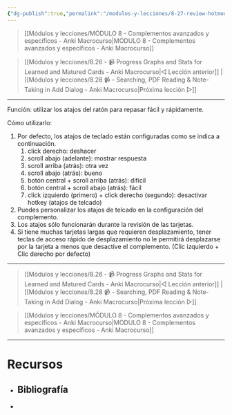 ```yaml
---
{"dg-publish":true,"permalink":"/modulos-y-lecciones/8-27-review-hotmouse-anki-macrocurso/","noteIcon":"","updated":"2024-05-15T22:20:33.176+02:00"}
---
```



> [[Módulos y lecciones/MÓDULO 8 - Complementos avanzados y específicos - Anki Macrocurso\|MÓDULO 8 - Complementos avanzados y específicos - Anki Macrocurso]]

> [[Módulos y lecciones/8.26 - 📹 Progress Graphs and Stats for Learned and Matured Cards - Anki Macrocurso\|◁ Lección anterior]] | [[Módulos y lecciones/8.28 📹 - Searching, PDF Reading & Note-Taking in Add Dialog - Anki Macrocurso\|Próxima lección ▷]]

---

Función: utilizar los atajos del ratón para repasar fácil y rápidamente.

Cómo utilizarlo:
1. Por defecto, los atajos de teclado están configuradas como se indica a continuación.
	1. click derecho: deshacer
	2. scroll abajo (adelante): mostrar respuesta
	3. scroll arriba (atrás): otra vez
	4. scroll abajo (atrás): bueno
	5. botón central + scroll arriba (atrás): difícil
	6. botón central + scroll abajo (atrás): fácil
	7. click izquierdo (primero) + click derecho (segundo): desactivar hotkey (atajos de telcado)
2. Puedes personalizar los atajos de telcado en la configuración del complemento.
3. Los atajos sólo funcionarán durante la revisión de las tarjetas.
4. Si tiene muchas tarjetas largas que requieren desplazamiento, tener teclas de acceso rápido de desplazamiento no le permitirá desplazarse por la tarjeta a menos que desactive el complemento. (Clic izquierdo + Clic derecho por defecto)


---

> [[Módulos y lecciones/8.26 - 📹 Progress Graphs and Stats for Learned and Matured Cards - Anki Macrocurso\|◁ Lección anterior]] | [[Módulos y lecciones/8.28 📹 - Searching, PDF Reading & Note-Taking in Add Dialog - Anki Macrocurso\|Próxima lección ▷]]

> [[Módulos y lecciones/MÓDULO 8 - Complementos avanzados y específicos - Anki Macrocurso\|MÓDULO 8 - Complementos avanzados y específicos - Anki Macrocurso]]

---

# Recursos
- Bibliografía
	- 
- 